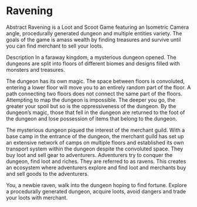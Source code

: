 # Ravening

Abstract
Ravening is a Loot and Scoot Game featuring an Isometric Camera angle, procedurally generated dungeon and multiple entities variety. The goals of the game is amass wealth by finding treasures and survive until you can find merchant to sell your loots.

Description
In a faraway kingdom, a mysterious dungeon opened. The dungeons are split into floors of different biomes and designs filled with monsters and treasures.

The dungeon has its own magic. The space between floors is convoluted, entering a lower floor will move you to an entirely random part of the floor. A path connecting two floors does not connect the same part of the floors. Attempting to map the dungeon is impossible. The deeper you go, the greater your spoil but so is the oppressiveness of the dungeon. By the dungeon’s magic, those that fell in the dungeon are returned to the foot of the dungeon and lose possession of items that belong to the dungeon.

The mysterious dungeon piqued the interest of the merchant guild. With a base camp in the entrance of the dungeon, the merchant guild has set up an extensive network of camps on multiple floors and established its own transport system within the dungeon despite the convoluted space. They buy loot and sell gear to adventurers. Adventurers try to conquer the dungeon, find loot and riches. They are referred to as ravens. This creates an ecosystem where adventurers explore and find loot and merchants buy and sell goods to the adventurers.

You, a newbie raven, walk into the dungeon hoping to find fortune. Explore a procedurally generated dungeon, acquire loots, avoid dangers and trade your loots with merchant.
